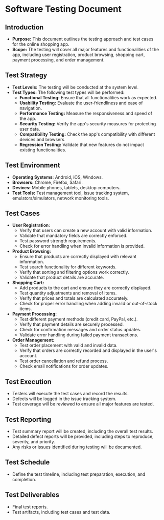 # Software Testing Document
## Introduction
- **Purpose:** This document outlines the testing approach and test cases for the online shopping app.
- **Scope:** The testing will cover all major features and functionalities of the app, including user registration, product browsing, shopping cart, payment processing, and order management.

## Test Strategy
 - **Test Levels:** The testing will be conducted at the system level.
 - **Test Types:** The following test types will be performed:
    - **Functional Testing:** Ensure that all functionalities work as expected.
    - **Usability Testing:** Evaluate the user-friendliness and ease of navigation.
    - **Performance Testing:** Measure the responsiveness and speed of the app.
    - **Security Testing:** Verify the app's security measures for protecting user data.
    - **Compatibility Testing:** Check the app's compatibility with different devices and browsers.
    - **Regression Testing:** Validate that new features do not impact existing functionalities.
  
## Test Environment
- **Operating Systems:** Android, iOS, Windows.
- **Browsers:** Chrome, Firefox, Safari.
- **Devices:** Mobile phones, tablets, desktop computers.
- **Test Tools:** Test management tool, issue tracking system, emulators/simulators, network monitoring tools.

## Test Cases
- **User Registration:**
   - Verify that users can create a new account with valid information.
   - Validate that mandatory fields are correctly enforced.
   - Test password strength requirements.
   - Check for error handling when invalid information is provided.
- **Product Browsing:**
   - Ensure that products are correctly displayed with relevant information.
   - Test search functionality for different keywords.
   - Verify that sorting and filtering options work correctly. 
   - Validate that product details are accurate.
- **Shopping Cart:**
     - Add products to the cart and ensure they are correctly displayed.
     - Test quantity adjustments and removal of items.
     - Verify that prices and totals are calculated accurately.
     - Check for proper error handling when adding invalid or out-of-stock items.
- **Payment Processing:**
    - Test different payment methods (credit card, PayPal, etc.).
    - Verify that payment details are securely processed.
    - Check for confirmation messages and order status updates. 
    - Validate error handling during failed payment transactions.
- **Order Management:**
    - Test order placement with valid and invalid data.
    - Verify that orders are correctly recorded and displayed in the user's account.
    - Test order cancellation and refund process.
    - Check email notifications for order updates.
  
## Test Execution
- Testers will execute the test cases and record the results.
- Defects will be logged in the issue tracking system.
- Test coverage will be reviewed to ensure all major features are tested.

## Test Reporting
- Test summary report will be created, including the overall test results.
- Detailed defect reports will be provided, including steps to reproduce, severity, and priority.
- Any risks or issues identified during testing will be documented.

## Test Schedule
- Define the test timeline, including test preparation, execution, and completion.

## Test Deliverables
- Final test reports.
- Test artifacts, including test cases and test data.
